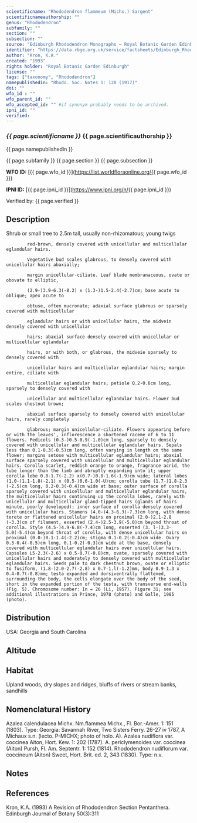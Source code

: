 ```yaml
---
scientificname: "Rhododendron flammeum (Michx.) Sargent"
scientificnameauthorship: ""
genus: "Rhododendron"
subfamily: ""
section: ""
subsection: ""
source: "Edinburgh Rhododendron Monographs – Royal Botanic Garden Edinburgh"
identifier: "https://data.rbge.org.uk/service/factsheets/Edinburgh_Rhododendron_Monographs.xhtml"
author: "Kron, K.A."
created: "1993"
rights holder: "Royal Botanic Garden Edinburgh"
license: ""
tags: ["taxonomy", "Rhododendron"]
namepublishedin: "Rhodo. Soc. Notes 1: 120 (1917)"
doi: ""
wfo_id : ""
wfo_parent_id: ""
wfo_accepted_id: "" #if synonym probably needs to be archived.                      
ipni_id: ""
verified:
---
```

### _{{ page.scientificname }}_ {{ page.scientificauthorship }}
 {{ page.namepublishedin }}

{{ page.subfamily }} {{ page.section }} {{ page.subsection }}

**WFO ID:** [{{ page.wfo_id }}](https://list.worldfloraonline.org/{{ page.wfo_id }})

**IPNI ID:** [{{ page.ipni_id }}](https://www.ipni.org/n/{{ page.ipni_id }})

Verified by: {{ page.verified }}



## Description
Shrub or small tree to 2.5m tall, usually non-rhizomatous; young twigs

            red-brown, densely covered with unicellular and multicellular eglandular hairs.

            Vegetative bud scales glabrous, to densely covered with unicellular hairs abaxially;

            margin unicellular-ciliate. Leaf blade membranaceous, ovate or obovate to elliptic,

            (2.9-)3.9-6.3(-8.2) x (1.3-)1.5-2.4(-2.7)cm; base acute to oblique; apex acute to

            obtuse, often mucronate; adaxial surface glabrous or sparsely covered with multicellular

            eglandular hairs or with unicellular hairs, the midvein densely covered with unicellular

            hairs; abaxial surface densely covered with unicellular or multicellular eglandular

            hairs, or with both, or glabrous, the midveie sparsely to densely covered with

            unicellular hairs and multicellular eglandular hairs; margin entire, ciliate with

            multicellular eglandular hairs; petiole Q.2-0.6cm long, sparsely to densely covered with

            unicellular and multicellular eglandular hairs. Flower bud scales chestnut brown;

            abaxial surface sparsely to densely covered with unicellular hairs, rarely completely

            glabrous; margin unicellular-ciliate. Flowers appearing before or with the leaves', inflorescence a shortened raceme of 6 to 11 flowers. Pedicels (0.3-)0.5-0.9(-1.0)cm long, sparsely to densely covered with unicellular and multicellular eglandular hairs. Sepals less than 0.1-0.3(-0.5)cm long, often varying in length on the same flower; margins setose with multicellular eglandular hairs; abaxial surface sparsely covered with unicellular and multicellular eglandular hairs. Corolla scarlet, reddish orange to orange, fragrance acrid, the tube longer than the limb and abruptly expanding into it; upper corolla lobe 0.8-1.7(-2.2) x(0.7-)0.8-1.6(-1.9)cm wide; lateral lobes (1.0-)1.1-1.8(-2.1) x (0.5-)0.6-1.0(-U)cm; corolla tube (1.7-)1.8-2.3 (-2.5)cm long, 0.2-0.3(-0.4)cm wide at base; outer surface of corolla sparsely covered with unicellular and multicellular eglandular hairs, the multicellular hairs continuing up the corolla lobes, rarely with unicellular and multicellular gland-tipped hairs (glands of hairs minute, poorly developed); inner surface of corolla densely covered with unicellular hairs. Stamens (4.0-)4.3-6.3(-7.3)cm long, with dense terete or flattened unicellular hairs on proximal (2.0-)2.1-2.8 (-3.3)cm of filament, exserted (2.4-)2.5-3.9(-5.0)cm beyond throat of corolla. Style (4.5-)4.9-6.8(-7.4)cm long, exserted (3. l-)3.3-5.0(-5.4)cm beyond throat of corolla, with dense unicellular hairs on proximal (0.0-)0.1-1.4(-2.2)cm; stigma 0.1-0.2(-0.4)cm wide. Ovary 0.3-0.4(-0.5)cm long, 0.1-0.2(-0.3)cm wide at the base, densely covered with multicellular eglandular hairs over unicellular hairs. Capsules L5-2.3(-2.6) x 0.5-0.7(-0.8)cm, ovate, sparsely covered with unicellular hairs and moderately to densely covered with multicellular eglandular hairs. Seeds pale to dark chestnut brown, ovate or elliptic to fusiform, (1.8-)2.0-2.7(-2.8) x 0.7-1.l(-1.2)mm, body 0.9-1.3 x 0.4-0.7(-0.8)mm; testa expanded and dorsiventrally flattened, surrounding the body, the cells elongate over the body of the seed, short in the expanded portion of the testa, with transverse end-walls (Fig. 5). Chromosome number: In = 26 (Li, 1957). Figure 31; see additional illustrations in Prince, 1978 (photo) and Galle, 1985 (photo).

## Distribution
USA: Georgia and South Carolina

## Altitude


## Habitat
Upland woods, dry slopes and ridges, bluffs of rivers or stream banks, sandhills

## Nomenclatural History
Azalea calendulacea Michx. Nm.flammea Michx., Fl. Bor.-Amer. 1: 151 (1803). Type: Georgia: Savannah River, Two Sisters Ferry. 26-27 iv 1787, A Michaux s.n. (lecto. P-MICHX; photo of holo. A). Azalea nudiflora var. coccinea Aiton, Hort. Kew. 1: 202 (1787). A. periclymenoides var. coccinea (Aiton) Pursh, Fl. Am. Septentr. 1: 152 (1814). Rhododendron nudiflorum var. coccineum (Aiton) Sweet, Hort. Brit. ed. 2, 343 (1830). Type: n.v.
                       
## Notes


## References

Kron, K.A. (1993) A Revision of Rhododendron Section Pentanthera. Edinburgh Journal of Botany 50(3):311
